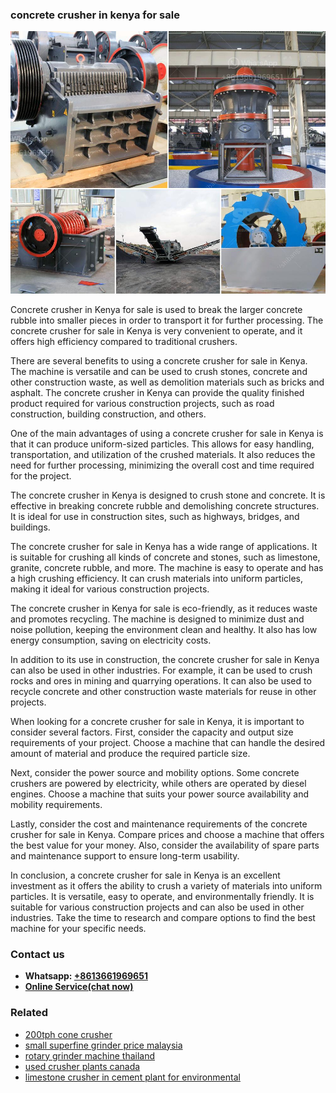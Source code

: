 <h3>concrete crusher in kenya for sale</h3><img src='1702260122.jpg' alt=''><p>Concrete crusher in Kenya for sale is used to break the larger concrete rubble into smaller pieces in order to transport it for further processing. The concrete crusher for sale in Kenya is very convenient to operate, and it offers high efficiency compared to traditional crushers.</p><p>There are several benefits to using a concrete crusher for sale in Kenya. The machine is versatile and can be used to crush stones, concrete and other construction waste, as well as demolition materials such as bricks and asphalt. The concrete crusher in Kenya can provide the quality finished product required for various construction projects, such as road construction, building construction, and others.</p><p>One of the main advantages of using a concrete crusher for sale in Kenya is that it can produce uniform-sized particles. This allows for easy handling, transportation, and utilization of the crushed materials. It also reduces the need for further processing, minimizing the overall cost and time required for the project.</p><p>The concrete crusher in Kenya is designed to crush stone and concrete. It is effective in breaking concrete rubble and demolishing concrete structures. It is ideal for use in construction sites, such as highways, bridges, and buildings.</p><p>The concrete crusher for sale in Kenya has a wide range of applications. It is suitable for crushing all kinds of concrete and stones, such as limestone, granite, concrete rubble, and more. The machine is easy to operate and has a high crushing efficiency. It can crush materials into uniform particles, making it ideal for various construction projects.</p><p>The concrete crusher in Kenya for sale is eco-friendly, as it reduces waste and promotes recycling. The machine is designed to minimize dust and noise pollution, keeping the environment clean and healthy. It also has low energy consumption, saving on electricity costs.</p><p>In addition to its use in construction, the concrete crusher for sale in Kenya can also be used in other industries. For example, it can be used to crush rocks and ores in mining and quarrying operations. It can also be used to recycle concrete and other construction waste materials for reuse in other projects.</p><p>When looking for a concrete crusher for sale in Kenya, it is important to consider several factors. First, consider the capacity and output size requirements of your project. Choose a machine that can handle the desired amount of material and produce the required particle size.</p><p>Next, consider the power source and mobility options. Some concrete crushers are powered by electricity, while others are operated by diesel engines. Choose a machine that suits your power source availability and mobility requirements.</p><p>Lastly, consider the cost and maintenance requirements of the concrete crusher for sale in Kenya. Compare prices and choose a machine that offers the best value for your money. Also, consider the availability of spare parts and maintenance support to ensure long-term usability.</p><p>In conclusion, a concrete crusher for sale in Kenya is an excellent investment as it offers the ability to crush a variety of materials into uniform particles. It is versatile, easy to operate, and environmentally friendly. It is suitable for various construction projects and can also be used in other industries. Take the time to research and compare options to find the best machine for your specific needs.</p><h3>Contact us</h3><ul><li><strong>Whatsapp:&nbsp;<a href="https://wa.me/8613661969651">+8613661969651</a></strong></li><li><a href="https://swt.shibang-china.com/?git&amp;zhl&amp;concrete crusher in kenya for sale"><strong>Online Service(chat now)</strong></a></li></ul><h3>Related</h3><ul><li><a href='200tph cone crusher.md'>200tph cone crusher</a></li><li><a href='small superfine grinder price malaysia.md'>small superfine grinder price malaysia</a></li><li><a href='rotary grinder machine thailand.md'>rotary grinder machine thailand</a></li><li><a href='used crusher plants canada.md'>used crusher plants canada</a></li><li><a href='limestone crusher in cement plant for environmental.md'>limestone crusher in cement plant for environmental</a></li></ul>